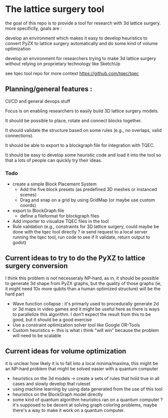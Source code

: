 # The lattice surgery tool
the goal of this repo is to provide a tool for research with 3d lattice surgery.
more specificlly, goals are :

develop an environment which makes it easy to develop heuristics to convert PyZX to lattice surgery automatically and do some kind of volume optimization

develop an environment for researchers trying to make 3d lattice surgery without relying on proprietary technology like SketchUp

see tqec tool repo for more context https://github.com/tqec/tqec


## Planning/general features :

CI/CD and general devops stuff

Focus is on enabling researchers to easily build 3D lattice surgery models.

It should be possible to place, rotate and connect blocks together.

It should validate the structure based on some rules (e.g., no overlaps, valid connections).

It should be able to export to a blockgraph file for integration with TQEC.

It should be easy to develop some heuristic code and load it into the tool so that a lots of people can quickly try their ideas.

### Todo
- create a simple Block Placement System
  - Add the five block presets (as predefined 3D meshes or instanced scenes)
  - Drag and snap on a grid by using GridMap (or maybe use custom coords)
- export to BlockGraph file 
  - define a fileformat for blockgraph files
- Add importer to visualize TQEC files in the tool
- Rule validation (e.g., constraints for 3D lattice surgery, could maybe be done with the tqec tool directly ? ie send request to a local server running the tqec tool, run code to see if it validate, return output to godot)

## Current ideas to try to do the PyXZ to lattice surgery conversion
I think this problem is not necesseraly NP-hard, as in, it should be possible to generate 3d shape from PyZX graphs, but the quality of those graphs (ie, it might need 10x more qubits than a human optimized structure) will be the hard part
- Wave function collapse : it's primarly used to procedurally generate 2d or 3d maps in video games and it might be useful here as there is ways to parallelize this algorithm. I don't expect the result from this to be good, but it should be a good exercise
- Use a constraint optimization solver tool like Google OR-Tools
- Custom heuristics <- this is what i think "will win" because the problem will need to be scalable
## Current ideas for volume optimization
it is unclear how likely it is to fall into a local minima/maxima, this might be an NP-hard problem that might be solved easier with a quantum computer
- heuristics on the 3d models -> create a sets of rules that hold true in all cases and slowly develop that ruleset
- using machine learning by using data generated from the use of this tool
- heuristics on the BlockGraph model directly
- some kind of quantum algorithm heuristics ran on a quantum computer ? it's supposed to be decent at solving graph coloring problems, maybe there's a way to make it work on a quantum computer.